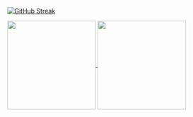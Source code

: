 <!--
**oivalian/oivalian** is a ✨ _special_ ✨ repository because its `README.md` (this file) appears on your GitHub profile.

Here are some ideas to get you started:

- 🔭 I’m currently working on ...
- 🌱 I’m currently learning ...
- 👯 I’m looking to collaborate on ...
- 🤔 I’m looking for help with ...
- 💬 Ask me about ...
- 📫 How to reach me: ...
- 😄 Pronouns: ...
- ⚡ Fun fact: ...
-->

[![GitHub Streak](https://github-readme-streak-stats.herokuapp.com?user=oivalian&theme=neon&hide_border=true&date_format=j%20M%5B%20Y%5D&card_width=1000&background=0D1117)](https://git.io/streak-stats)

<a href="https://github.com/anuraghazra/github-readme-stats">
  <img height=200 align="center" src="https://github-readme-stats.vercel.app/api?username=oivalian&theme=neon&hide_border=true&date_format=j%20M%5B%20Y%5D&card_width=300&bg_color=00000000" />
</a>
<a href="https://github.com/anuraghazra/convoychat">
  <img height=200 align="center" src="https://github-readme-stats.vercel.app/api/top-langs?username=oivalian&theme=neon&hide_border=true&card_width=300&bg_color=00000000&layout=compact" />
</a>
